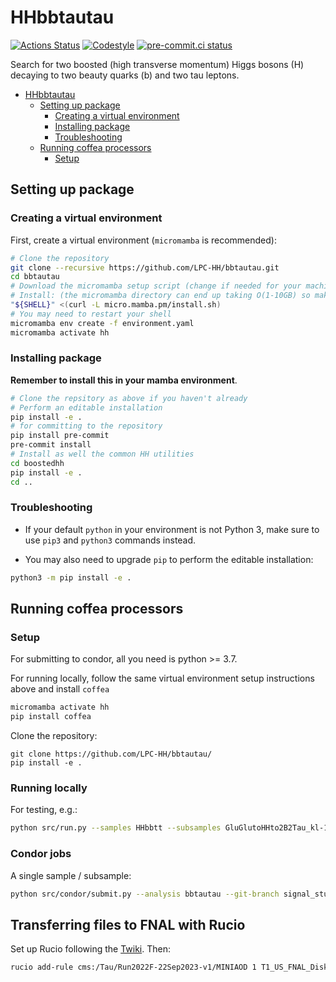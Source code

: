 # HHbbtautau


[![Actions Status][actions-badge]][actions-link]
[![Codestyle](https://img.shields.io/badge/code%20style-black-000000.svg)](https://github.com/psf/black)
[![pre-commit.ci status](https://results.pre-commit.ci/badge/github/LPC-HH/bbtautau/main.svg)](https://results.pre-commit.ci/latest/github/LPC-HH/bbtautau/main)
<!-- [![Documentation Status][rtd-badge]][rtd-link] -->

<!-- SPHINX-START -->

<!-- prettier-ignore-start -->
[actions-badge]:            https://github.com/LPC-HH/bbtautau/workflows/CI/badge.svg
[actions-link]:             https://github.com/LPC-HH/bbtautau/actions
[conda-badge]:              https://img.shields.io/conda/vn/conda-forge/bbtautau
[conda-link]:               https://github.com/conda-forge/bbtautau-feedstock
[github-discussions-badge]: https://img.shields.io/static/v1?label=Discussions&message=Ask&color=blue&logo=github
[github-discussions-link]:  https://github.com/LPC-HH/bbtautau/discussions
[pypi-link]:                https://pypi.org/project/bbtautau/
[pypi-platforms]:           https://img.shields.io/pypi/pyversions/bbtautau
[pypi-version]:             https://img.shields.io/pypi/v/bbtautau
[rtd-badge]:                https://readthedocs.org/projects/bbtautau/badge/?version=latest
[rtd-link]:                 https://bbtautau.readthedocs.io/en/latest/?badge=latest

<!-- prettier-ignore-end -->

Search for two boosted (high transverse momentum) Higgs bosons (H) decaying to two beauty quarks (b) and two tau leptons.


- [HHbbtautau](#hhbbtautau)
  - [Setting up package](#setting-up-package)
    - [Creating a virtual environment](#creating-a-virtual-environment)
    - [Installing package](#installing-package)
    - [Troubleshooting](#troubleshooting)
  - [Running coffea processors](#running-coffea-processors)
    - [Setup](#setup)


## Setting up package

### Creating a virtual environment

First, create a virtual environment (`micromamba` is recommended):

```bash
# Clone the repository
git clone --recursive https://github.com/LPC-HH/bbtautau.git
cd bbtautau
# Download the micromamba setup script (change if needed for your machine https://mamba.readthedocs.io/en/latest/installation/micromamba-installation.html)
# Install: (the micromamba directory can end up taking O(1-10GB) so make sure the directory you're using allows that quota)
"${SHELL}" <(curl -L micro.mamba.pm/install.sh)
# You may need to restart your shell
micromamba env create -f environment.yaml
micromamba activate hh
```

### Installing package

**Remember to install this in your mamba environment**.

```bash
# Clone the repsitory as above if you haven't already
# Perform an editable installation
pip install -e .
# for committing to the repository
pip install pre-commit
pre-commit install
# Install as well the common HH utilities
cd boostedhh
pip install -e .
cd ..
```

### Troubleshooting

- If your default `python` in your environment is not Python 3, make sure to use
  `pip3` and `python3` commands instead.

- You may also need to upgrade `pip` to perform the editable installation:

```bash
python3 -m pip install -e .
```

## Running coffea processors

### Setup

For submitting to condor, all you need is python >= 3.7.

For running locally, follow the same virtual environment setup instructions
above and install `coffea`

```bash
micromamba activate hh
pip install coffea
```

Clone the repository:

```
git clone https://github.com/LPC-HH/bbtautau/
pip install -e .
```

### Running locally

For testing, e.g.:

```bash
python src/run.py --samples HHbbtt --subsamples GluGlutoHHto2B2Tau_kl-1p00_kt-1p00_c2-0p00_LHEweights_TuneCP5_13p6TeV_powheg-pythia8 --starti 0 --endi 1 --year 2022 --processor skimmer
```

### Condor jobs

A single sample / subsample:

```bash
python src/condor/submit.py --analysis bbtautau --git-branch signal_study --site ucsd --save-sites ucsd lpc --processor skimmer --samples HHbbtt --subsamples GluGlutoHHto2B2Tau_kl-1p00_kt-1p00_c2-0p00_LHEweights_TuneCP5_13p6TeV_powheg-pythia8 --files-per-job 5 --tag 24Nov7Signal --submit
```

## Transferring files to FNAL with Rucio

Set up Rucio following the [Twiki](https://twiki.cern.ch/twiki/bin/view/CMSPublic/WorkBookFileTransfer#Option_1_Using_the_Command_L_AN1). Then:

```bash
rucio add-rule cms:/Tau/Run2022F-22Sep2023-v1/MINIAOD 1 T1_US_FNAL_Disk --activity "User AutoApprove" --lifetime 15552000 --ask-approval
```
